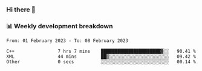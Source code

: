 ### Hi there 👋

### 📊 Weekly development breakdown
<!--START_SECTION:waka-->

```text
From: 01 February 2023 - To: 08 February 2023

C++                7 hrs 7 mins    ██████████████████████▓░░   90.41 %
XML                44 mins         ██▒░░░░░░░░░░░░░░░░░░░░░░   09.42 %
Other              0 secs          ░░░░░░░░░░░░░░░░░░░░░░░░░   00.14 %
```

<!--END_SECTION:waka-->
